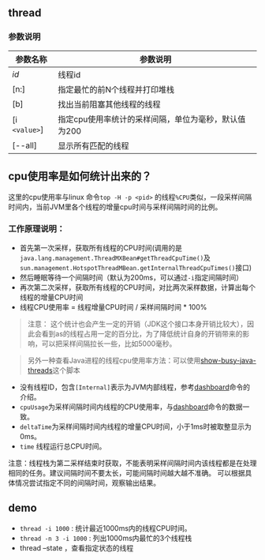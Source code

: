 ## thread

### 参数说明

| 参数名称      | 参数说明                                             |
| ------------- | ---------------------------------------------------- |
| *id*          | 线程id                                               |
| [n:]          | 指定最忙的前N个线程并打印堆栈                        |
| [b]           | 找出当前阻塞其他线程的线程                           |
| [i `<value>`] | 指定cpu使用率统计的采样间隔，单位为毫秒，默认值为200 |
| [--all]       | 显示所有匹配的线程                                   |

## cpu使用率是如何统计出来的？

这里的cpu使用率与linux 命令`top -H -p <pid>` 的线程`%CPU`类似，一段采样间隔时间内，当前JVM里各个线程的增量cpu时间与采样间隔时间的比例。

### 工作原理说明：

- 首先第一次采样，获取所有线程的CPU时间(调用的是`java.lang.management.ThreadMXBean#getThreadCpuTime()`及`sun.management.HotspotThreadMBean.getInternalThreadCpuTimes()`接口)
- 然后睡眠等待一个间隔时间（默认为200ms，可以通过`-i`指定间隔时间）
- 再次第二次采样，获取所有线程的CPU时间，对比两次采样数据，计算出每个线程的增量CPU时间
- 线程CPU使用率 = 线程增量CPU时间 / 采样间隔时间 * 100%

> 注意： 这个统计也会产生一定的开销（JDK这个接口本身开销比较大），因此会看到as的线程占用一定的百分比，为了降低统计自身的开销带来的影响，可以把采样间隔拉长一些，比如5000毫秒。

> 另外一种查看Java进程的线程cpu使用率方法：可以使用[show-busy-java-threads](https://github.com/oldratlee/useful-scripts/blob/master/docs/java.md#-show-busy-java-threads)这个脚本

- 没有线程ID，包含`[Internal]`表示为JVM内部线程，参考[dashboard](https://arthas.aliyun.com/doc/dashboard.html)命令的介绍。
- `cpuUsage`为采样间隔时间内线程的CPU使用率，与[dashboard](https://arthas.aliyun.com/doc/dashboard.html)命令的数据一致。
- `deltaTime`为采样间隔时间内线程的增量CPU时间，小于1ms时被取整显示为0ms。
- `time` 线程运行总CPU时间。

注意：线程栈为第二采样结束时获取，不能表明采样间隔时间内该线程都是在处理相同的任务。建议间隔时间不要太长，可能间隔时间越大越不准确。 可以根据具体情况尝试指定不同的间隔时间，观察输出结果。

## demo

- `thread -i 1000` : 统计最近1000ms内的线程CPU时间。
- `thread -n 3 -i 1000` : 列出1000ms内最忙的3个线程栈
-  thread –state ，查看指定状态的线程

